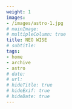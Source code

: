 ```yaml
---
weight: 1
images:
- /images/astro-1.jpg
# mainImage: 
# multipleColumn: true
title: NEO WISE
# subtitle: 
tags:
- home
- archive
- astro
# date: 
# url: 
# hideTitle: true
# hideExif: true
# hideDate: true
---
```

